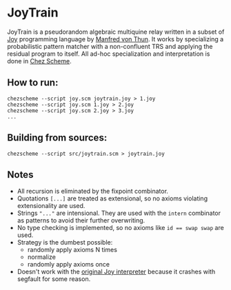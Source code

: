 # JoyTrain

JoyTrain is a pseudorandom algebraic multiquine relay written in a subset of [Joy](https://www.kevinalbrecht.com/code/joy-mirror/joy.html) programming language by [Manfred von Thun](http://fogus.me/important/von-thun/). It works by specializing a probabilistic pattern matcher with a non-confluent TRS and applying the residual program to itself. All ad-hoc specialization and interpretation is done in [Chez Scheme](https://cisco.github.io/ChezScheme/).

## How to run:

```
chezscheme --script joy.scm joytrain.joy > 1.joy
chezscheme --script joy.scm 1.joy > 2.joy
chezscheme --script joy.scm 2.joy > 3.joy
...
```

## Building from sources:

```
chezscheme --script src/joytrain.scm > joytrain.joy
```

## Notes

* All recursion is eliminated by the fixpoint combinator.
* Quotations `[...]` are treated as extensional, so no axioms violating extensionality are used.
* Strings `"..."` are intensional. They are used with the `intern` combinator as patterns to avoid their further overwriting.
* No type checking is implemented, so no axioms like `id == swap swap` are used.
* Strategy is the dumbest possible:
  * randomly apply axioms N times
  * normalize
  * randomly apply axioms once
* Doesn't work with the [original Joy interpreter](https://github.com/Wodan58/Joy) because it crashes with segfault for some reason.
